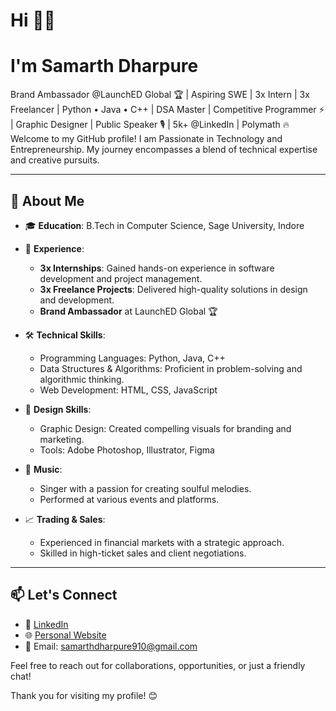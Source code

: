 # Hi 👋🏻
# I'm Samarth Dharpure
Brand Ambassador @LaunchED Global 🏆 | Aspiring SWE | 3x Intern | 3x Freelancer | Python • Java • C++ | DSA Master | Competitive Programmer ⚡ | Graphic Designer | Public Speaker 🎙️ | 5k+ @LinkedIn | Polymath 🔥
Welcome to my GitHub profile! I am Passionate in Technology and Entrepreneurship. My journey encompasses a blend of technical expertise and creative pursuits.

---

## 🚀 About Me

- 🎓 **Education**: B.Tech in Computer Science, Sage University, Indore
  
- 💼 **Experience**:
  - **3x Internships**: Gained hands-on experience in software development and project management.
  - **3x Freelance Projects**: Delivered high-quality solutions in design and development.
  - **Brand Ambassador** at LaunchED Global 🏆
    
- 🛠️ **Technical Skills**:
  - Programming Languages: Python, Java, C++
  - Data Structures & Algorithms: Proficient in problem-solving and algorithmic thinking.
  - Web Development: HTML, CSS, JavaScript
    
- 🎨 **Design Skills**:
  - Graphic Design: Created compelling visuals for branding and marketing.
  - Tools: Adobe Photoshop, Illustrator, Figma
    
- 🎤 **Music**:
  - Singer with a passion for creating soulful melodies.
  - Performed at various events and platforms.
    
- 📈 **Trading & Sales**:
  - Experienced in financial markets with a strategic approach.
  - Skilled in high-ticket sales and client negotiations.

---

## 📫 Let's Connect

- 🔗 [LinkedIn](https://www.linkedin.com/in/samarth-dharpure-88a10b248)
- 🌐 [Personal Website](https://samarth-dharpure-1.jimdosite.com)
- 📧 Email: samarthdharpure910@gmail.com

Feel free to reach out for collaborations, opportunities, or just a friendly chat!

Thank you for visiting my profile! 😊
